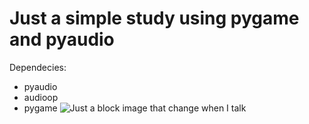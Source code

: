 # Just a simple study using pygame and pyaudio
Dependecies:
- pyaudio
- audioop
- pygame
![Just a block image that change when I talk](./repo.gif)
